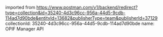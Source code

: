 imported from https://www.postman.com/v1/backend/redirect?type=collection&id=35240-4d3c96cc-956a-44d5-9cdb-114ad7d90bde&entityId=13682&publisherType=team&publisherId=37129
collectionId: 35240-4d3c96cc-956a-44d5-9cdb-114ad7d90bde
name: OPIF Manager API
